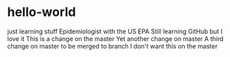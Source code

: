 # hello-world
just learning stuff
Epidemiologist with the US EPA
Still learning GitHub but I love it
This is a change on the master
Yet another change on master
A third change on master to be merged to branch
I don't want this on the master
